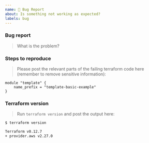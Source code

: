 ```yaml
---
name: 🐛 Bug Report
about: Is something not working as expected?
labels: bug
---
```


### Bug report

> What is the problem?

### Steps to reproduce

> Please post the relevant parts of the failing terraform code here (remember to remove sensitive information):

```hcl
module "template" {
    name_prefix = "template-basic-example"
}
```

### Terraform version

> Run `terraform version` and post the output here:

```bash
$ terraform version

Terraform v0.12.7
+ provider.aws v2.27.0
```
